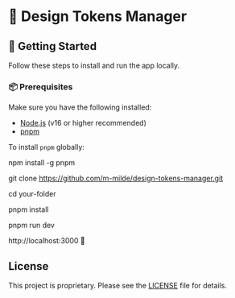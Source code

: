 # 🌟 Design Tokens Manager

## 🚀 Getting Started

Follow these steps to install and run the app locally.

### 📦 Prerequisites

Make sure you have the following installed:

- [Node.js](https://nodejs.org/) (v16 or higher recommended)
- [pnpm](https://pnpm.io/)

To install `pnpm` globally:

npm install -g pnpm

git clone https://github.com/m-milde/design-tokens-manager.git

cd your-folder

pnpm install

pnpm run dev

http://localhost:3000
🚀

## License
This project is proprietary. Please see the [LICENSE](LICENSE) file for details.



